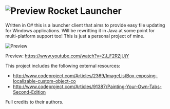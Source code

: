 ![Preview](http://www.thewaystudios.com/public/updater/icon-32x32.png) Rocket Launcher
=============

Written in C# this is a launcher client that aims to provide easy file updating for Windows applications. Will be rewritting it in Java at some point for multi-platform support too! This is just a personal project of mine.

![Preview](http://www.thewaystudios.com/public/updater/launcher.png)

Preview: https://www.youtube.com/watch?v=ZJ_F2RZjUjY

This project includes the following external resources:
* http://www.codeproject.com/Articles/2369/ImageListBox-exposing-localizable-custom-object-co
* http://www.codeproject.com/Articles/91387/Painting-Your-Own-Tabs-Second-Edition

Full credits to their authors.
